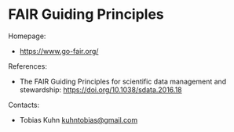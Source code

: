 FAIR Guiding Principles
=======================

Homepage:

- https://www.go-fair.org/

References:

- The FAIR Guiding Principles for scientific data management and stewardship: https://doi.org/10.1038/sdata.2016.18

Contacts: 

- Tobias Kuhn <kuhntobias@gmail.com>
